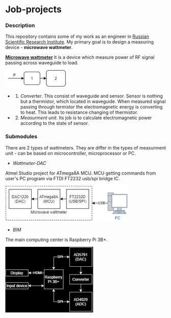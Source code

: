 # Job-projects
### Description

This repository contains some of my work as an engineer in [Russian Scientific Research Institute](https://www.vniiftri.ru/). My primary goal is to design a measuring device - **microwave wattmeter**.
 
 [**Microwave wattmeter**](https://drive.google.com/file/d/1DkEJPY_jXihFlMOo3NosO_gAjYZUhH1n/view?usp=sharing)
 It is a device which measure power of RF signal passing across waveguide to load.
 
 ![Wattmeter general functional block scheme](img/wattmeter.jpg)
 * 1. *Converter*. 
 This consist of waveguide and sensor. Sensor is nothing but a thermistor, which located in waveguide. When measured signal passing through termistor the electromagnetic energy is converting to heat. This leads to  resistance changing of thermistor. 
  * 2. *Measurment unit*. 
  Its job is to calculate electromagnetic power according to the state of sensor.
 ### Submodules

 There are 2 types of wattmeters. They are differ in the types of measurment unit - can be based on microcontroller, microprocessor or PC.  

 * *Wattmeter-DAC*

 Atmel Studio project for ATmega8A MCU. MCU getting commands from user's PC program via FTDI FT2232 usb/spi bridge IC.

 ![Wattmeter_PC](img/Wattmeter_DAC.jpg)

 * *BIM*

 The main computing center is Raspberry Pi 3B+.

 ![Wattmeter_RPi](img/Wattmeter_RPi3.jpg) 